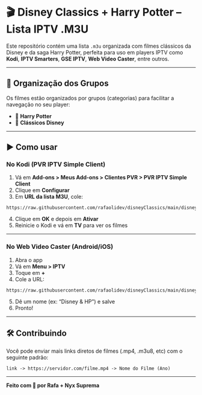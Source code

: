 
# 🎬 Disney Classics + Harry Potter – Lista IPTV .M3U

Este repositório contém uma lista `.m3u` organizada com filmes clássicos da Disney e da saga Harry Potter, perfeita para uso em players IPTV como **Kodi**, **IPTV Smarters**, **GSE IPTV**, **Web Video Caster**, entre outros.

---

## 📂 Organização dos Grupos

Os filmes estão organizados por grupos (categorias) para facilitar a navegação no seu player:

- 🎩 **Harry Potter**
- 🏰 **Clássicos Disney**

---

## ▶️ Como usar

### No Kodi (PVR IPTV Simple Client)

1. Vá em **Add-ons > Meus Add-ons > Clientes PVR > PVR IPTV Simple Client**
2. Clique em **Configurar**
3. Em **URL da lista M3U**, cole:

```
https://raw.githubusercontent.com/rafaolidev/disneyClassics/main/disney_harry_classicos.m3u
```

4. Clique em **OK** e depois em **Ativar**
5. Reinicie o Kodi e vá em **TV** para ver os filmes

---

### No Web Video Caster (Android/iOS)

1. Abra o app
2. Vá em **Menu > IPTV**
3. Toque em **+**
4. Cole a URL:

```
https://raw.githubusercontent.com/rafaolidev/disneyClassics/main/disney_harry_classicos.m3u
```

5. Dê um nome (ex: “Disney & HP”) e salve
6. Pronto!

---

## 🛠️ Contribuindo

Você pode enviar mais links diretos de filmes (.mp4, .m3u8, etc) com o seguinte padrão:

```
link -> https://servidor.com/filme.mp4 -> Nome do Filme (Ano)
```

---

**Feito com 💜 por Rafa + Nyx Suprema**
